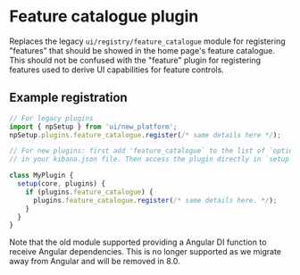 # Feature catalogue plugin

Replaces the legacy `ui/registry/feature_catalogue` module for registering "features" that should be showed in the home
page's feature catalogue. This should not be confused with the "feature" plugin for registering features used to derive
UI capabilities for feature controls.

## Example registration

```ts
// For legacy plugins
import { npSetup } from 'ui/new_platform';
npSetup.plugins.feature_catalogue.register(/* same details here */);

// For new plugins: first add 'feature_catalogue` to the list of `optionalPlugins` 
// in your kibana.json file. Then access the plugin directly in `setup`:

class MyPlugin {
  setup(core, plugins) {
    if (plugins.feature_catalogue) {
      plugins.feature_catalogue.register(/* same details here. */);
    }
  }
}
```

Note that the old module supported providing a Angular DI function to receive Angular dependencies. This is no longer supported as we migrate away from Angular and will be removed in 8.0.
